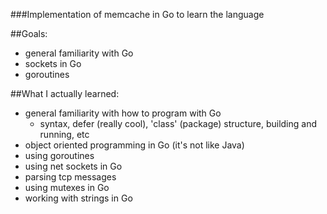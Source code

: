 ###Implementation of memcache in Go to learn the language

##Goals:
- general familiarity with Go
- sockets in Go
- goroutines

##What I actually learned:
- general familiarity with how to program with Go
  - syntax, defer (really cool), 'class' (package) structure, building and running, etc
- object oriented programming in Go (it's not like Java)
- using goroutines
- using net sockets in Go
- parsing tcp messages
- using mutexes in Go
- working with strings in Go
